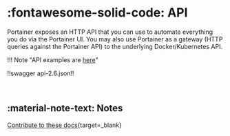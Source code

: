 # :fontawesome-solid-code: API

Portainer exposes an HTTP API that you can use to automate everything you do via the Portainer UI. You may also use Portainer as a gateway (HTTP queries against the Portainer API) to the underlying Docker/Kubernetes API.

!!! Note "API examples are [here](../api-examples/)"

!!swagger api-2.6.json!!

<br>

## :material-note-text: Notes

[Contribute to these docs](https://github.com/portainer/portainer-docs/blob/master/contributing.md){target=_blank}